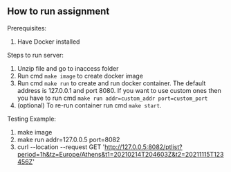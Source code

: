 ## How to run assignment

Prerequisites:
1. Have Docker installed

Steps to run server:
1. Unzip file and go to inaccess folder
2. Run cmd `make image` to create docker image
3. Run cmd `make run` to create and run docker container. The default address is 127.0.0.1 and port 8080. If you want to use custom ones then you have to run cmd `make run addr=custom_addr port=custom_port`
4. (optional) To re-run container run cmd `make start`.

Testing Example:
1. make image
2. make run addr=127.0.0.5 port=8082
3. curl --location --request GET 'http://127.0.0.5:8082/ptlist?period=1h&tz=Europe/Athens&t1=20210214T204603Z&t2=20211115T123456Z'
